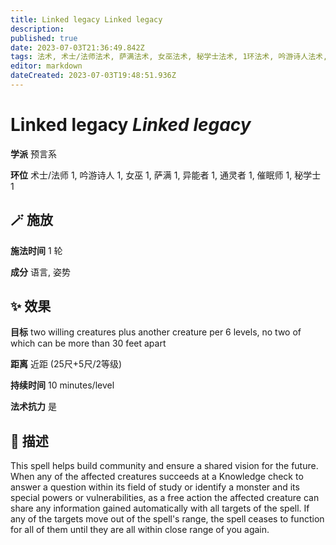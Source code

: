 ```yaml
---
title: Linked legacy Linked legacy
description: 
published: true
date: 2023-07-03T21:36:49.842Z
tags: 法术, 术士/法师法术, 萨满法术, 女巫法术, 秘学士法术, 1环法术, 吟游诗人法术, 异能者法术, 预言系, 催眠师法术, 通灵者法术
editor: markdown
dateCreated: 2023-07-03T19:48:51.936Z
---
```


# **Linked legacy** *Linked legacy*

**学派** 预言系 

**环位** 术士/法师 1, 吟游诗人 1, 女巫 1, 萨满 1, 异能者 1, 通灵者 1, 催眠师 1, 秘学士 1

## 🪄 施放

**施法时间** 1 轮

**成分** 语言, 姿势

## ✨ 效果 

**目标** two willing creatures plus another creature per 6 levels, no two of which can be more than 30 feet apart 

**距离** 近距 (25尺+5尺/2等级)  

**持续时间** 10 minutes/level 

**法术抗力** 是

## 📖 描述

This spell helps build community and ensure a shared vision for the future. When any of the affected creatures succeeds at a Knowledge check to answer a question within its field of study or identify a monster and its special powers or vulnerabilities, as a free action the affected creature can share any information gained automatically with all targets of the spell. If any of the targets move out of the spell's range, the spell ceases to function for all of them until they are all within close range of you again.
    